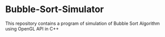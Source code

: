 # Bubble-Sort-Simulator
This repository contains a program of simulation of Bubble Sort Algorithm using OpenGL API in C++
